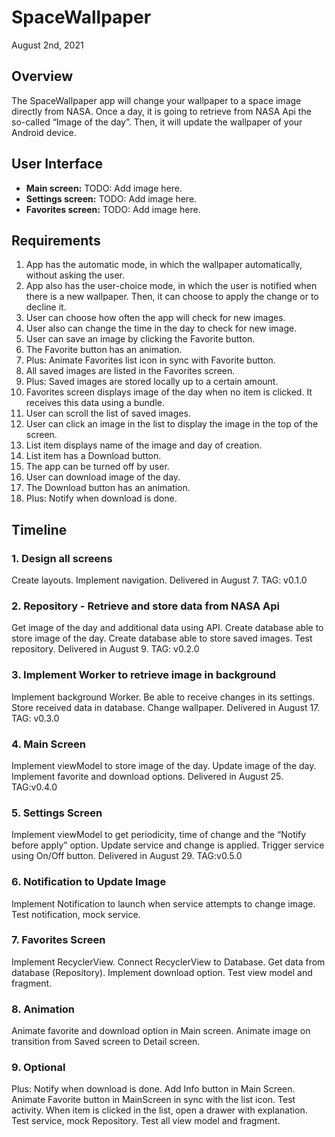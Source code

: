 # SpaceWallpaper
August 2nd, 2021
## Overview
The SpaceWallpaper app will change your wallpaper to a space image directly from NASA. Once a day, it is going to retrieve from NASA Api the so-called “Image of the day”. Then, it will update the wallpaper of your Android device.

## User Interface
- **Main screen:** TODO: Add image here.
- **Settings screen:** TODO: Add image here.
- **Favorites screen:** TODO: Add image here. 

## Requirements
1. App has the automatic mode, in which the wallpaper automatically, without asking the user. 
2. App also has the user-choice mode, in which the user is notified when there is a new wallpaper. Then, it can choose to apply the change or to decline it. 
3. User can choose how often the app will check for new images. 
4. User also can change the time in the day to check for new image. 
5. User can save an image by clicking the Favorite button.
6. The Favorite button has an animation. 
7. Plus: Animate Favorites list icon in sync with Favorite button.
8. All saved images are listed in the Favorites screen.
9. Plus: Saved images are stored locally up to a certain amount.
10. Favorites screen displays image of the day when no item is clicked. It receives this data using a bundle.
11. User can scroll the list of saved images.
12. User can click an image in the list to display the image in the top of the screen.
13. List item displays name of the image and day of creation.
14. List item has a Download button.
15. The app can be turned off by user.
16. User can download image of the day.
17. The Download button has an animation. 
18. Plus: Notify when download is done.

## Timeline
### 1. Design all screens
Create layouts. Implement navigation. 
Delivered in August 7. TAG: v0.1.0
### 2. Repository - Retrieve and store data from NASA Api
Get image of the day and additional data using API. Create database able to store image of the day. Create database able to store saved images. Test repository.
Delivered in August 9. TAG: v0.2.0
### 3. Implement Worker to retrieve image in background
Implement background Worker. Be able to receive changes in its settings. Store received data in database. Change wallpaper. 
Delivered in August 17. TAG: v0.3.0
### 4. Main Screen
Implement viewModel to store image of the day. Update image of the day. Implement favorite and download options.
Delivered in August 25. TAG:v0.4.0
### 5. Settings Screen
Implement viewModel to get periodicity, time of change and the “Notify before apply” option. Update service and change is applied. Trigger service using On/Off button. Delivered in August 29. TAG:v0.5.0
### 6. Notification to Update Image
Implement Notification to launch when service attempts to change image. Test notification, mock service.
### 7. Favorites Screen
Implement RecyclerView. Connect RecyclerView to Database. Get data from database (Repository). Implement download option. Test view model and fragment.
### 8. Animation
Animate favorite and download option in Main screen. Animate image on transition from Saved screen to Detail screen. 
### 9. Optional
Plus: Notify when download is done. Add Info button in Main Screen. Animate Favorite button in MainScreen in sync with the list icon. Test activity. When item is clicked in the list, open a drawer with explanation. Test service, mock Repository. Test all view model and fragment.
